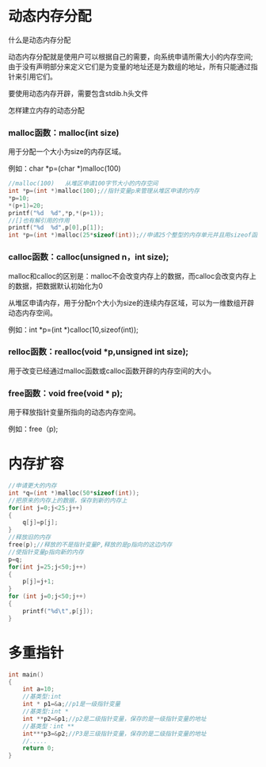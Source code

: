 # 动态内存分配

什么是动态内存分配

动态内存分配就是使用户可以根据自己的需要，向系统申请所需大小的内存空间;由于没有声明部分来定义它们是为变量的地址还是为数组的地址，所有只能通过指针来引用它们。

要使用动态内存开辟，需要包含stdib.h头文件

怎样建立内存的动态分配

### malloc函数：malloc(int size)

用于分配一个大小为size的内存区域。

例如：char *p=(char *)malloc(100)

```c
//malloc(100)	从堆区申请100字节大小的内存空间
int *p=(int *)malloc(100);//指针变量p来管理从堆区申请的内存
*p=10;
*(p+1)=20;
printf("%d	%d",*p,*(p+1));
//[]也有解引用的作用
printf("%d	%d",p[0],p[1]);
int *p=(int *)malloc(25*sizeof(int));//申请25个整型的内存单元并且用sizeof函数进行测算出来的整形的大小相乘                    765y
```



### calloc函数：calloc(unsigned n，int  size);

malloc和calloc的区别是：malloc不会改变内存上的数据，而calloc会改变内存上的数据，把数据默认初始化为0

从堆区申请内存，用于分配n个大小为size的连续内存区域，可以为一维数组开辟动态内存空间。

例如：int *p=(int *)calloc(10,sizeof(int));

### relloc函数：realloc(void *p,unsigned int size);

用于改变已经通过malloc函数或calloc函数开辟的内存空间的大小。

### free函数：void  free(void * p);

用于释放指针变量所指向的动态内存空间。

例如：free（p);

# 内存扩容

```c
//申请更大的内存
int *q=(int *)malloc(50*sizeof(int));
//把原来的内存上的数据，保存到新的内存上
for(int j=0;j<25;j++)
{
    q[j]=p[j];
}
//释放旧的内存
free(p);//释放的不是指针变量P,释放的是p指向的这边内存
//使指针变量p指向新的内存
p=q;
for(int j=25;j<50;j++)
{
    p[j]=j+1;
}
for (int j=0;j<50;j++)
{
    printf("%d\t",p[j]);
}
```

# 多重指针

```c
int main()
{
    int a=10;
    //基类型:int
    int * p1=&a;//p1是一级指针变量
    //基类型:int *
    int **p2=&p1;//p2是二级指针变量，保存的是一级指针变量的地址
    //基类型：int **
    int***p3=&p2;//P3是三级指针变量，保存的是二级指针变量的地址
    //.....
    return 0;  
}
```

